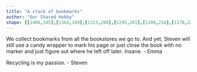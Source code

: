 ```yaml
---
title: "A stack of bookmarks"
author: "Our Shared Hobby"
shape: [[1406,185],[1364,189],[1313,200],[1295,201],[1208,216],[1178,220],[1167,220],[1128,226],[1080,229],[1028,237],[962,244],[828,267],[671,284],[633,289],[602,295],[597,297],[593,301],[592,306],[603,339],[604,346],[607,349],[616,353],[630,355],[636,359],[643,356],[657,356],[663,354],[733,351],[738,348],[755,345],[815,342],[819,343],[822,346],[821,349],[817,352],[804,353],[792,358],[773,357],[766,360],[749,361],[739,356],[737,363],[735,365],[702,374],[693,371],[669,373],[652,371],[647,373],[639,373],[637,374],[637,376],[643,379],[657,379],[663,377],[692,377],[698,375],[718,376],[723,375],[725,369],[735,366],[778,367],[789,365],[793,362],[815,363],[829,360],[849,360],[859,357],[879,356],[873,354],[868,350],[863,353],[858,353],[851,348],[832,348],[831,347],[835,339],[844,337],[865,334],[882,334],[912,326],[955,320],[1006,316],[1031,312],[1046,312],[1066,308],[1086,307],[1109,303],[1122,303],[1158,297],[1183,295],[1260,283],[1344,273],[1397,263],[1451,255],[1456,253],[1461,248],[1468,238],[1471,228],[1465,216],[1458,208],[1454,193],[1452,191],[1441,187],[1427,185]]
---
```

We collect bookmarks from all the bookstores we go to.  And yet, Steven will still use a candy wrapper to mark his page or just close the book with no marker and just figure out where he left off later. Insane. - Emma

Recycling is my passion. - Steven
